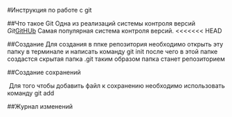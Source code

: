 #Инструкция по работе с git

##Что такое Git
Одна из реализаций системы контроля версий *Git*[GitHUb](https://github.com)
Самая популярная система контроля версий.
<<<<<<< HEAD

##Создание
Для создания в ппке репозитория необходимо открыть эту папку в терминале и написать команду git init после чего в этой папке создастся скрытая папка .git таким образом папка станет репозиторием

##Создание сохранений

 Для того чтобы добавить файл к сохранению необходимо использовать команду git add

##Журнал изменений